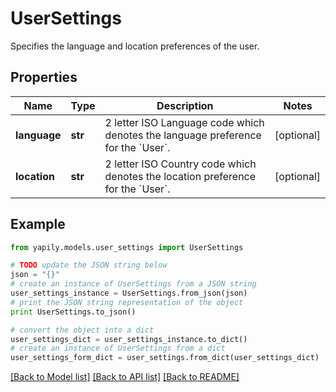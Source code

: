 # UserSettings

Specifies the language and location preferences of the user.

## Properties
Name | Type | Description | Notes
------------ | ------------- | ------------- | -------------
**language** | **str** | 2 letter ISO Language code which denotes the language preference for the &#x60;User&#x60;. | [optional] 
**location** | **str** | 2 letter ISO Country code which denotes the location preference for the &#x60;User&#x60;. | [optional] 

## Example

```python
from yapily.models.user_settings import UserSettings

# TODO update the JSON string below
json = "{}"
# create an instance of UserSettings from a JSON string
user_settings_instance = UserSettings.from_json(json)
# print the JSON string representation of the object
print UserSettings.to_json()

# convert the object into a dict
user_settings_dict = user_settings_instance.to_dict()
# create an instance of UserSettings from a dict
user_settings_form_dict = user_settings.from_dict(user_settings_dict)
```
[[Back to Model list]](../README.md#documentation-for-models) [[Back to API list]](../README.md#documentation-for-api-endpoints) [[Back to README]](../README.md)


